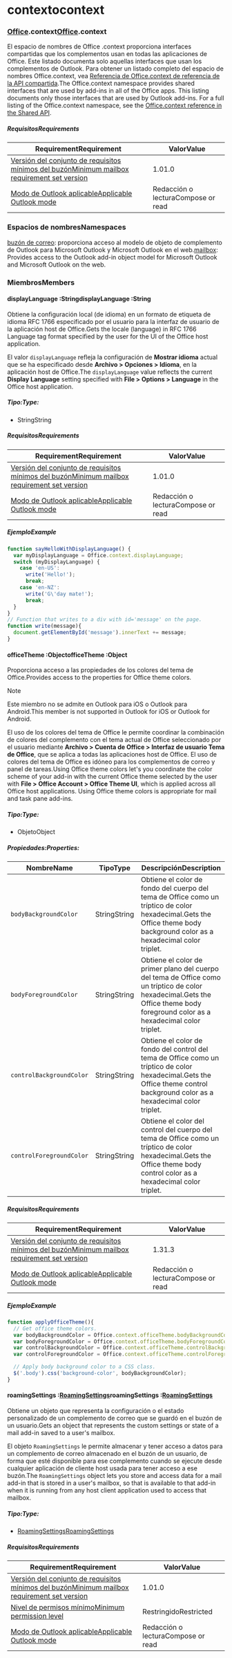 
# <a name="context"></a><span data-ttu-id="33616-101">contexto</span><span class="sxs-lookup"><span data-stu-id="33616-101">context</span></span>

### <a name="officeofficemdcontext"></a><span data-ttu-id="33616-102">[Office](Office.md).context</span><span class="sxs-lookup"><span data-stu-id="33616-102">[Office](Office.md).context</span></span>

<span data-ttu-id="33616-p101">El espacio de nombres de Office .context proporciona interfaces compartidas que los complementos usan en todas las aplicaciones de Office. Este listado documenta solo aquellas interfaces que usan los complementos de Outlook. Para obtener un listado completo del espacio de nombres Office.context, vea [Referencia de Office.context de referencia de la API compartida](/javascript/api/office/office.context).</span><span class="sxs-lookup"><span data-stu-id="33616-p101">The Office.context namespace provides shared interfaces that are used by add-ins in all of the Office apps. This listing documents only those interfaces that are used by Outlook add-ins. For a full listing of the Office.context namespace, see the [Office.context reference in the Shared API](/javascript/api/office/office.context).</span></span>

##### <a name="requirements"></a><span data-ttu-id="33616-105">Requisitos</span><span class="sxs-lookup"><span data-stu-id="33616-105">Requirements</span></span>

|<span data-ttu-id="33616-106">Requirement</span><span class="sxs-lookup"><span data-stu-id="33616-106">Requirement</span></span>| <span data-ttu-id="33616-107">Valor</span><span class="sxs-lookup"><span data-stu-id="33616-107">Value</span></span>|
|---|---|
|[<span data-ttu-id="33616-108">Versión del conjunto de requisitos mínimos del buzón</span><span class="sxs-lookup"><span data-stu-id="33616-108">Minimum mailbox requirement set version</span></span>](/javascript/office/requirement-sets/outlook-api-requirement-sets)| <span data-ttu-id="33616-109">1.0</span><span class="sxs-lookup"><span data-stu-id="33616-109">1.0</span></span>|
|[<span data-ttu-id="33616-110">Modo de Outlook aplicable</span><span class="sxs-lookup"><span data-stu-id="33616-110">Applicable Outlook mode</span></span>](https://docs.microsoft.com/outlook/add-ins/#extension-points)| <span data-ttu-id="33616-111">Redacción o lectura</span><span class="sxs-lookup"><span data-stu-id="33616-111">Compose or read</span></span>|

### <a name="namespaces"></a><span data-ttu-id="33616-112">Espacios de nombres</span><span class="sxs-lookup"><span data-stu-id="33616-112">Namespaces</span></span>

<span data-ttu-id="33616-113">[buzón de correo](office.context.mailbox.md): proporciona acceso al modelo de objeto de complemento de Outlook para Microsoft Outlook y Microsoft Outlook en el web.</span><span class="sxs-lookup"><span data-stu-id="33616-113">[mailbox](office.context.mailbox.md): Provides access to the Outlook add-in object model for Microsoft Outlook and Microsoft Outlook on the web.</span></span>

### <a name="members"></a><span data-ttu-id="33616-114">Miembros</span><span class="sxs-lookup"><span data-stu-id="33616-114">Members</span></span>

####  <a name="displaylanguage-string"></a><span data-ttu-id="33616-115">displayLanguage :String</span><span class="sxs-lookup"><span data-stu-id="33616-115">displayLanguage :String</span></span>

<span data-ttu-id="33616-116">Obtiene la configuración local (de idioma) en un formato de etiqueta de idioma RFC 1766 especificado por el usuario para la interfaz de usuario de la aplicación host de Office.</span><span class="sxs-lookup"><span data-stu-id="33616-116">Gets the locale (language) in RFC 1766 Language tag format specified by the user for the UI of the Office host application.</span></span>

<span data-ttu-id="33616-117">El valor `displayLanguage` refleja la configuración de **Mostrar idioma** actual que se ha especificado desde **Archivo > Opciones > Idioma**, en la aplicación host de Office.</span><span class="sxs-lookup"><span data-stu-id="33616-117">The `displayLanguage` value reflects the current **Display Language** setting specified with **File > Options > Language** in the Office host application.</span></span>

##### <a name="type"></a><span data-ttu-id="33616-118">Tipo:</span><span class="sxs-lookup"><span data-stu-id="33616-118">Type:</span></span>

*   <span data-ttu-id="33616-119">String</span><span class="sxs-lookup"><span data-stu-id="33616-119">String</span></span>

##### <a name="requirements"></a><span data-ttu-id="33616-120">Requisitos</span><span class="sxs-lookup"><span data-stu-id="33616-120">Requirements</span></span>

|<span data-ttu-id="33616-121">Requirement</span><span class="sxs-lookup"><span data-stu-id="33616-121">Requirement</span></span>| <span data-ttu-id="33616-122">Valor</span><span class="sxs-lookup"><span data-stu-id="33616-122">Value</span></span>|
|---|---|
|[<span data-ttu-id="33616-123">Versión del conjunto de requisitos mínimos del buzón</span><span class="sxs-lookup"><span data-stu-id="33616-123">Minimum mailbox requirement set version</span></span>](/javascript/office/requirement-sets/outlook-api-requirement-sets)| <span data-ttu-id="33616-124">1.0</span><span class="sxs-lookup"><span data-stu-id="33616-124">1.0</span></span>|
|[<span data-ttu-id="33616-125">Modo de Outlook aplicable</span><span class="sxs-lookup"><span data-stu-id="33616-125">Applicable Outlook mode</span></span>](https://docs.microsoft.com/outlook/add-ins/#extension-points)| <span data-ttu-id="33616-126">Redacción o lectura</span><span class="sxs-lookup"><span data-stu-id="33616-126">Compose or read</span></span>|

##### <a name="example"></a><span data-ttu-id="33616-127">Ejemplo</span><span class="sxs-lookup"><span data-stu-id="33616-127">Example</span></span>

```js
function sayHelloWithDisplayLanguage() {
  var myDisplayLanguage = Office.context.displayLanguage;
  switch (myDisplayLanguage) {
    case 'en-US':
      write('Hello!');
      break;
    case 'en-NZ':
      write('G\'day mate!');
      break;
  }
}
// Function that writes to a div with id='message' on the page.
function write(message){
  document.getElementById('message').innerText += message;
}
```

####  <a name="officetheme-object"></a><span data-ttu-id="33616-128">officeTheme :Object</span><span class="sxs-lookup"><span data-stu-id="33616-128">officeTheme :Object</span></span>

<span data-ttu-id="33616-129">Proporciona acceso a las propiedades de los colores del tema de Office.</span><span class="sxs-lookup"><span data-stu-id="33616-129">Provides access to the properties for Office theme colors.</span></span>

> [!NOTE]
> <span data-ttu-id="33616-130">Este miembro no se admite en Outlook para iOS o Outlook para Android.</span><span class="sxs-lookup"><span data-stu-id="33616-130">This member is not supported in Outlook for iOS or Outlook for Android.</span></span>

<span data-ttu-id="33616-p102">El uso de los colores del tema de Office le permite coordinar la combinación de colores del complemento con el tema actual de Office seleccionado por el usuario mediante **Archivo > Cuenta de Office > Interfaz de usuario Tema de Office**, que se aplica a todas las aplicaciones host de Office. El uso de colores del tema de Office es idóneo para los complementos de correo y panel de tareas.</span><span class="sxs-lookup"><span data-stu-id="33616-p102">Using Office theme colors let's you coordinate the color scheme of your add-in with the current Office theme selected by the user with **File > Office Account > Office Theme UI**, which is applied across all Office host applications. Using Office theme colors is appropriate for mail and task pane add-ins.</span></span>

##### <a name="type"></a><span data-ttu-id="33616-133">Tipo:</span><span class="sxs-lookup"><span data-stu-id="33616-133">Type:</span></span>

*   <span data-ttu-id="33616-134">Objeto</span><span class="sxs-lookup"><span data-stu-id="33616-134">Object</span></span>

##### <a name="properties"></a><span data-ttu-id="33616-135">Propiedades:</span><span class="sxs-lookup"><span data-stu-id="33616-135">Properties:</span></span>

|<span data-ttu-id="33616-136">Nombre</span><span class="sxs-lookup"><span data-stu-id="33616-136">Name</span></span>| <span data-ttu-id="33616-137">Tipo</span><span class="sxs-lookup"><span data-stu-id="33616-137">Type</span></span>| <span data-ttu-id="33616-138">Descripción</span><span class="sxs-lookup"><span data-stu-id="33616-138">Description</span></span>|
|---|---|---|
|`bodyBackgroundColor`| <span data-ttu-id="33616-139">String</span><span class="sxs-lookup"><span data-stu-id="33616-139">String</span></span>|<span data-ttu-id="33616-140">Obtiene el color de fondo del cuerpo del tema de Office como un tríptico de color hexadecimal.</span><span class="sxs-lookup"><span data-stu-id="33616-140">Gets the Office theme body background color as a hexadecimal color triplet.</span></span>|
|`bodyForegroundColor`| <span data-ttu-id="33616-141">String</span><span class="sxs-lookup"><span data-stu-id="33616-141">String</span></span>|<span data-ttu-id="33616-142">Obtiene el color de primer plano del cuerpo del tema de Office como un tríptico de color hexadecimal.</span><span class="sxs-lookup"><span data-stu-id="33616-142">Gets the Office theme body foreground color as a hexadecimal color triplet.</span></span>|
|`controlBackgroundColor`| <span data-ttu-id="33616-143">String</span><span class="sxs-lookup"><span data-stu-id="33616-143">String</span></span>|<span data-ttu-id="33616-144">Obtiene el color de fondo del control del tema de Office como un tríptico de color hexadecimal.</span><span class="sxs-lookup"><span data-stu-id="33616-144">Gets the Office theme control background color as a hexadecimal color triplet.</span></span>|
|`controlForegroundColor`| <span data-ttu-id="33616-145">String</span><span class="sxs-lookup"><span data-stu-id="33616-145">String</span></span>|<span data-ttu-id="33616-146">Obtiene el color del control del cuerpo del tema de Office como un tríptico de color hexadecimal.</span><span class="sxs-lookup"><span data-stu-id="33616-146">Gets the Office theme body control color as a hexadecimal color triplet.</span></span>|

##### <a name="requirements"></a><span data-ttu-id="33616-147">Requisitos</span><span class="sxs-lookup"><span data-stu-id="33616-147">Requirements</span></span>

|<span data-ttu-id="33616-148">Requirement</span><span class="sxs-lookup"><span data-stu-id="33616-148">Requirement</span></span>| <span data-ttu-id="33616-149">Valor</span><span class="sxs-lookup"><span data-stu-id="33616-149">Value</span></span>|
|---|---|
|[<span data-ttu-id="33616-150">Versión del conjunto de requisitos mínimos del buzón</span><span class="sxs-lookup"><span data-stu-id="33616-150">Minimum mailbox requirement set version</span></span>](/javascript/office/requirement-sets/outlook-api-requirement-sets)| <span data-ttu-id="33616-151">1.3</span><span class="sxs-lookup"><span data-stu-id="33616-151">1.3</span></span>|
|[<span data-ttu-id="33616-152">Modo de Outlook aplicable</span><span class="sxs-lookup"><span data-stu-id="33616-152">Applicable Outlook mode</span></span>](https://docs.microsoft.com/outlook/add-ins/#extension-points)| <span data-ttu-id="33616-153">Redacción o lectura</span><span class="sxs-lookup"><span data-stu-id="33616-153">Compose or read</span></span>|

##### <a name="example"></a><span data-ttu-id="33616-154">Ejemplo</span><span class="sxs-lookup"><span data-stu-id="33616-154">Example</span></span>

```js
function applyOfficeTheme(){
  // Get office theme colors.
  var bodyBackgroundColor = Office.context.officeTheme.bodyBackgroundColor;
  var bodyForegroundColor = Office.context.officeTheme.bodyForegroundColor;
  var controlBackgroundColor = Office.context.officeTheme.controlBackgroundColor
  var controlForegroundColor = Office.context.officeTheme.controlForegroundColor;

  // Apply body background color to a CSS class.
  $('.body').css('background-color', bodyBackgroundColor);
}
```

####  <a name="roamingsettings-roamingsettingsjavascriptapioutlook13officeroamingsettings"></a><span data-ttu-id="33616-155">roamingSettings :[RoamingSettings](/javascript/api/outlook_1_3/office.RoamingSettings)</span><span class="sxs-lookup"><span data-stu-id="33616-155">roamingSettings :[RoamingSettings](/javascript/api/outlook_1_3/office.RoamingSettings)</span></span>

<span data-ttu-id="33616-156">Obtiene un objeto que representa la configuración o el estado personalizado de un complemento de correo que se guardó en el buzón de un usuario.</span><span class="sxs-lookup"><span data-stu-id="33616-156">Gets an object that represents the custom settings or state of a mail add-in saved to a user's mailbox.</span></span>

<span data-ttu-id="33616-157">El objeto `RoamingSettings` le permite almacenar y tener acceso a datos para un complemento de correo almacenado en el buzón de un usuario, de forma que esté disponible para ese complemento cuando se ejecute desde cualquier aplicación de cliente host usada para tener acceso a ese buzón.</span><span class="sxs-lookup"><span data-stu-id="33616-157">The `RoamingSettings` object lets you store and access data for a mail add-in that is stored in a user's mailbox, so that is available to that add-in when it is running from any host client application used to access that mailbox.</span></span>

##### <a name="type"></a><span data-ttu-id="33616-158">Tipo:</span><span class="sxs-lookup"><span data-stu-id="33616-158">Type:</span></span>

*   [<span data-ttu-id="33616-159">RoamingSettings</span><span class="sxs-lookup"><span data-stu-id="33616-159">RoamingSettings</span></span>](/javascript/api/outlook_1_3/office.RoamingSettings)

##### <a name="requirements"></a><span data-ttu-id="33616-160">Requisitos</span><span class="sxs-lookup"><span data-stu-id="33616-160">Requirements</span></span>

|<span data-ttu-id="33616-161">Requirement</span><span class="sxs-lookup"><span data-stu-id="33616-161">Requirement</span></span>| <span data-ttu-id="33616-162">Valor</span><span class="sxs-lookup"><span data-stu-id="33616-162">Value</span></span>|
|---|---|
|[<span data-ttu-id="33616-163">Versión del conjunto de requisitos mínimos del buzón</span><span class="sxs-lookup"><span data-stu-id="33616-163">Minimum mailbox requirement set version</span></span>](/javascript/office/requirement-sets/outlook-api-requirement-sets)| <span data-ttu-id="33616-164">1.0</span><span class="sxs-lookup"><span data-stu-id="33616-164">1.0</span></span>|
|[<span data-ttu-id="33616-165">Nivel de permisos mínimo</span><span class="sxs-lookup"><span data-stu-id="33616-165">Minimum permission level</span></span>](https://docs.microsoft.com/outlook/add-ins/understanding-outlook-add-in-permissions)| <span data-ttu-id="33616-166">Restringido</span><span class="sxs-lookup"><span data-stu-id="33616-166">Restricted</span></span>|
|[<span data-ttu-id="33616-167">Modo de Outlook aplicable</span><span class="sxs-lookup"><span data-stu-id="33616-167">Applicable Outlook mode</span></span>](https://docs.microsoft.com/outlook/add-ins/#extension-points)| <span data-ttu-id="33616-168">Redacción o lectura</span><span class="sxs-lookup"><span data-stu-id="33616-168">Compose or read</span></span>|